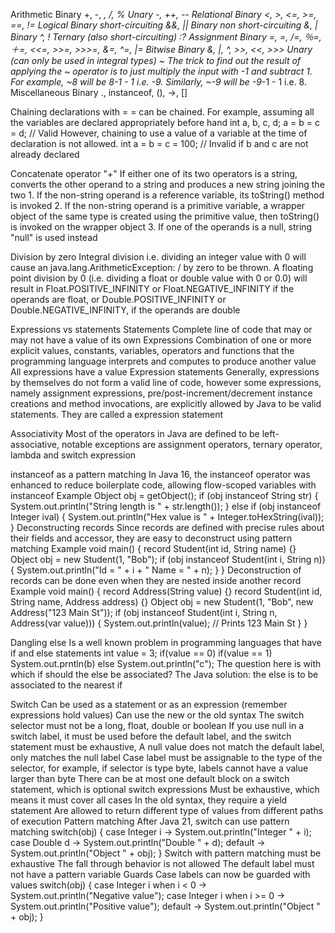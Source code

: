 Arithmetic
  Binary
    +, -, *, /, %
  Unary
    -, ++, --
Relational
  Binary
    <, >, <=, >=, ==, !=
Logical
  Binary short-circuiting
    &&, ||
  Binary non short-circuiting
    &, |
  Binary
    ^, !
  Ternary (also short-circuiting)
    :?
Assignment
  Binary
    =, *=, /=, ％=,＋=, <<=, >>=, >>>=, &=, ^=, |=
Bitwise
  Binary
    &, |, ^, >>, <<, >>>
  Unary (can only be used in integral types)
    ~ 
      The trick to find out the result of applying the ~ operator is to just multiply the input with -1 and subtract 1. 
      For example, ~8 will be 8*-1 - 1 i.e. -9. Similarly, ~-9 will be -9*-1 - 1 i.e. 8.
Miscellaneous
  Binary
    ., instanceof, (), ->, []

Chaining declarations with =
  = can be chained. For example, assuming all the variables are declared appropriately before hand
    int a, b, c, d;
    a = b = c = d; // Valid
  However, chaining to use a value of a variable at the time of declaration is not allowed. 
    int a = b = c = 100; // Invalid if b and c are not already declared

Concatenate operator "+"
  If either one of its two operators is a string, 
    converts the other operand to a string and produces a new string joining the two
    1. If the non-string operand is a reference variable, its toString() method is invoked
    2. If the non-string operand is a primitive variable, 
      a wrapper object of the same type is created using the primitive value, 
      then toString() is invoked on the wrapper object
    3. If one of the operands is a null, string "null" is used instead

Division by zero
  Integral division i.e. dividing an integer value with 0 will cause an java.lang.ArithmeticException: / by zero to be thrown.
  A floating point division by 0 (i.e. dividing a float or double value with 0 or 0.0) will result in 
    Float.POSITIVE_INFINITY or Float.NEGATIVE_INFINITY if the operands are float,
    or Double.POSITIVE_INFINITY or Double.NEGATIVE_INFINITY, if the operands are double

Expressions vs statements
  Statements
    Complete line of code that may or may not have a value of its own
  Expressions
    Combination of one or more explicit values, constants, variables, operators and functions
      that the programming language interprets and computes to produce another value
    All expressions have a value
  Expression statements
    Generally, expressions by themselves do not form a valid line of code, however some expressions,
      namely assignment expressions, pre/post-increment/decrement instance creations and method invocations,
      are explicitly allowed by Java to be valid statements. They are called a expression statement

Associativity
  Most of the operators in Java are defined to be left-associative,
    notable exceptions are assignment operators, ternary operator, lambda and switch expression

instanceof as a pattern matching
  In Java 16, the instanceof operator was enhanced to reduce boilerplate code,
    allowing flow-scoped variables with instanceof
  Example
    Object obj = getObject();
    if (obj instanceof String str) {
      System.out.println("String length is " + str.length());
    } else if (obj instanceof Integer ival) {
      System.out.println("Hex value is " + Integer.toHexString(ival));
    }
  Deconstructing records
    Since records are defined with precise rules about their fields and accessor,
      they are easy to deconstruct using pattern matching
    Example
      void main() {
        record Student(int id, String name) {}
        Object obj = new Student(1, "Bob");
        if (obj instanceof Student(int i, String n)) {
          System.out.println("Id = " + i + " Name = " + n);
        }
      }
    Deconstruction of records can be done even when they are nested inside another record
      Example
      void main() {
        record Address(String value) {}
        record Student(int id, String name, Address address) {}
        Object obj = new Student(1, "Bob", new Address("123 Main St"));
        if (obj instanceof Student(int i, String n, Address(var value))) {
          System.out.println(value); // Prints 123 Main St
        }
      }
      
Dangling else
  Is a well known problem in programming languages that have if and else statements
    int value = 3;
    if(value == 0)
    if(value == 1) System.out.prntln(b)
    else System.out.println("c");
  The question here is with which if should the else be associated?
    The Java solution: the else is to be associated to the nearest if

Switch 
  Can be used as a statement or as an expression (remember expressions hold values)
  Can use the new or the old syntax
  The switch selector must not be a long, float, double or boolean
  If you use null in a switch label, it must be used before the default label,
    and the switch statement must be exhaustive,
    A null value does not match the default label, only matches the null label
  Case label must be assignable to the type of the selector,
    for example, if selector is type byte, labels cannot have a value larger than byte
  There can be at most one default block on a switch statement, which is optional
  switch expressions
    Must be exhaustive, which means it must cover all cases
    In the old syntax, they require a yield statement
    Are allowed to return different type of values from different paths of execution
  Pattern matching
    After Java 21, switch can use pattern matching
      switch(obj) {
        case Integer i -> System.out.println("Integer " + i);
        case Double d -> System.out.println("Double " + d);
        default -> System.out.println("Object " + obj);
      }
    Switch with pattern matching must be exhaustive
    The fall through behavior is not allowed
    The default label must not have a pattern variable
  Guards
    Case labels can now be guarded with values
      switch(obj) {
        case Integer i when i < 0 -> System.out.println("Negative value");
        case Integer i when i >= 0 -> System.out.println("Positive value");
        default -> System.out.println("Object " + obj);
      }
